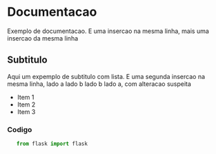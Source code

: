 # Documentacao

Exemplo de documentacao. E uma insercao na mesma linha, mais uma insercao da mesma linha

## Subtitulo

Aqui um expemplo de subtitulo com lista. E uma segunda insercao na mesma linha, lado a lado b lado b lado a, com alteracao suspeita

- Item 1
- Item 2
- Item 3

### Codigo

```python
   from flask import flask

